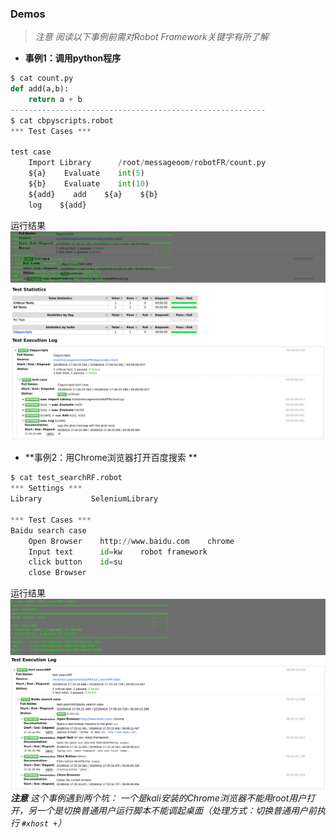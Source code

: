 ### Demos

> _注意 阅读以下事例前需对Robot Framework关键字有所了解_

* **事例1：调用python程序**

```py
$ cat count.py    
def add(a,b):
    return a + b
---------------------------------------------------------
$ cat cbpyscripts.robot 
*** Test Cases ***

test case
    Import Library      /root/messageoom/robotFR/count.py
    ${a}    Evaluate    int(5)
    ${b}    Evaluate    int(10)
    ${add}    add    ${a}    ${b}
    log    ${add}
```

运行结果![](/assets/QQ截图20180416173030.png)![](/assets/QQ截图20180416173131.png)

* **事例2：用Chrome浏览器打开百度搜索 **

```py
$ cat test_searchRF.robot
*** Settings ***
Library           SeleniumLibrary

*** Test Cases ***
Baidu search case
    Open Browser    http://www.baidu.com    chrome
    Input text      id=kw    robot framework
    click button    id=su   
    close Browser
```

运行结果![](/assets/运行结果r.png)![](/assets/QQ截图20180416173634.png)_**注意** 这个事例遇到两个坑： 一个是kali安装的Chrome浏览器不能用root用户打开，另一个是切换普通用户运行脚本不能调起桌面（处理方式：切换普通用户前执行 _`#xhost +`_）_

